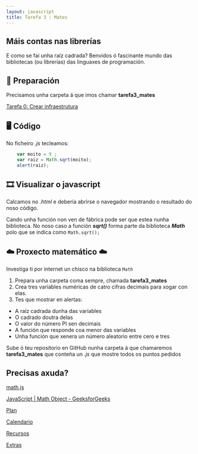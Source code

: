 ```yaml
---
layout: javascript
title: Tarefa 3 : Mates
---
```

## Máis  contas nas librerías

E como se fai unha raíz cadrada? Benvidos ó fascinante mundo das bibliotecas (ou librerías) das linguaxes de programación.

## 🧺 Preparación

Precisamos unha carpeta á que imos chamar **tarefa3_mates** 

[ Tarefa 0: Crear infraestrutura](./t0.md)

## 🖥 Código

No ficheiro *.js* tecleamos:
```js
    var moito = 9 ;
    var raiz = Math.sqrt(moito);
    alert(raiz);
```

## 🎞 Visualizar o javascript

Calcamos no *.html* e debería abrirse o navegador mostrando o resultado do noso código.

Cando unha función non ven de fábrica pode ser que estea nunha biblioteca. No noso caso a función ***sqrt()*** forma parte da biblioteca ***Math*** polo que  se indica como `Math.sqrt();`

## ☁️              Proxecto matemático    ☁️

Investiga ti por internet un chisco na biblioteca `Math`

1. Prepara unha carpeta coma sempre, chamada **tarefa3_mates**
2.  Crea tres variables numéricas de catro cifras decimais para xogar con elas. 
3. Tes que mostrar en alertas:
- A raíz cadrada dunha das variables
- O cadrado doutra delas
- O valor do número PI sen decimais
- A función que responde coa menor das variables
- Unha función que xenera un número aleatorio entre cero e tres

Sube ó teu repositorio en GitHub nunha carpeta á que chamaremos **tarefa3_mates** que conteña un *.js* que mostre todos os puntos pedidos

## Precisas axuda?

[math.js](https://mathjs.org/)

[JavaScript | Math Object - GeeksforGeeks](https://www.geeksforgeeks.org/javascript-math-object/)

[Plan](https://www.notion.so/Plan-b41549c9cb064ef4a798ce919cd7652e)

[Calendario](https://www.notion.so/261580d044ce47b8aece6609e766ecfb)

[Recursos](https://www.notion.so/Recursos-de8a5559ecf44aea9e9d6a486a5c4d03)

[Extras](https://www.notion.so/Extras-0194afa0a9744ed9aa87f5b22ba6a207)
